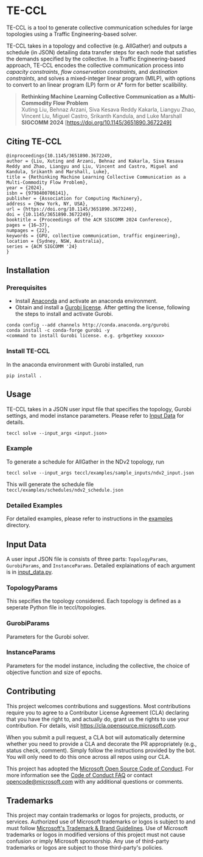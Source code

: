 # TE-CCL

TE-CCL is a tool to generate collective communication schedules for large topologies using a Traffic Engineering-based solver.

TE-CCL takes in a topology and collective (e.g. AllGather) and outputs a schedule (in JSON) detailing data transfer steps for each node that satisfies the demands specified by the collective. In a Traffic Engineering-based approach, TE-CCL encodes the collective communication process into *capacity constraints*, *flow conservation constraints*, and *destination constraints*, and solves a mixed-integer linear program (MILP), with options to convert to an linear program (LP) form or A* form for better scalibility.

> **Rethinking Machine Learning Collective Communication as a Multi-Commodity Flow Problem** <br/>
> Xuting Liu, Behnaz Arzani, Siva Kesava Reddy Kakarla, Liangyu Zhao, Vincent Liu, Miguel Castro, Srikanth Kandula, and Luke Marshall <br/>
> **SIGCOMM 2024** [https://doi.org/10.1145/3651890.3672249]

## Citing TE-CCL
```
@inproceedings{10.1145/3651890.3672249,
author = {Liu, Xuting and Arzani, Behnaz and Kakarla, Siva Kesava Reddy and Zhao, Liangyu and Liu, Vincent and Castro, Miguel and Kandula, Srikanth and Marshall, Luke},
title = {Rethinking Machine Learning Collective Communication as a Multi-Commodity Flow Problem},
year = {2024},
isbn = {9798400706141},
publisher = {Association for Computing Machinery},
address = {New York, NY, USA},
url = {https://doi.org/10.1145/3651890.3672249},
doi = {10.1145/3651890.3672249},
booktitle = {Proceedings of the ACM SIGCOMM 2024 Conference},
pages = {16–37},
numpages = {22},
keywords = {GPU, collective communication, traffic engineering},
location = {Sydney, NSW, Australia},
series = {ACM SIGCOMM '24}
}
```

## Installation
### Prerequisites
- Install [Anaconda](https://www.anaconda.com/) and activate an anaconda environment.
- Obtain and install a [Gurobi license](https://www.gurobi.com/downloads/). After getting the license, following the steps to install and activate Gurobi.
```
conda config --add channels http://conda.anaconda.org/gurobi
conda install -c conda-forge gurobi -y
<command to install Gurobi license. e.g. grbgetkey xxxxxx>
```
### Install TE-CCL
In the anaconda environment with Gurobi installed, run
```
pip install .
```

## Usage
TE-CCL takes in a JSON user input file that specifies the topology, Gurobi settings, and model instance parameters. Please refer to [Input Data](#input-data) for details.
```
teccl solve --input_args <input.json>
```

### Example
To generate a schedule for AllGather in the NDv2 topology, run
```
teccl solve --input_args teccl/examples/sample_inputs/ndv2_input.json
```
This will generate the schedule file `teccl/examples/schedules/ndv2_schedule.json`

### Detailed Examples
For detailed examples, please refer to instructions in the [examples](teccl/examples/) directory.


## Input Data
A user input JSON file is consists of three parts: `TopologyParams`, `GurobiParams`, and `InstanceParams`. Detailed explainations of each argument is in [input_data.py](teccl/input_data.py).

### TopologyParams
This sepcifies the topology considered. Each topology is defined as a seperate Python file in teccl/topologies.

### GurobiParams
Parameters for the Gurobi solver.

### InstanceParams
Parameters for the model instance, including the collective, the choice of objective function and size of epochs.

## Contributing

This project welcomes contributions and suggestions.  Most contributions require you to agree to a
Contributor License Agreement (CLA) declaring that you have the right to, and actually do, grant us
the rights to use your contribution. For details, visit https://cla.opensource.microsoft.com.

When you submit a pull request, a CLA bot will automatically determine whether you need to provide
a CLA and decorate the PR appropriately (e.g., status check, comment). Simply follow the instructions
provided by the bot. You will only need to do this once across all repos using our CLA.

This project has adopted the [Microsoft Open Source Code of Conduct](https://opensource.microsoft.com/codeofconduct/).
For more information see the [Code of Conduct FAQ](https://opensource.microsoft.com/codeofconduct/faq/) or
contact [opencode@microsoft.com](mailto:opencode@microsoft.com) with any additional questions or comments.

## Trademarks

This project may contain trademarks or logos for projects, products, or services. Authorized use of Microsoft 
trademarks or logos is subject to and must follow 
[Microsoft's Trademark & Brand Guidelines](https://www.microsoft.com/en-us/legal/intellectualproperty/trademarks/usage/general).
Use of Microsoft trademarks or logos in modified versions of this project must not cause confusion or imply Microsoft sponsorship.
Any use of third-party trademarks or logos are subject to those third-party's policies.
